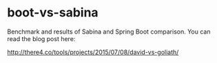 # boot-vs-sabina

Benchmark and results of Sabina and Spring Boot comparison. You can read the blog post here:

http://there4.co/tools/projects/2015/07/08/david-vs-goliath/
